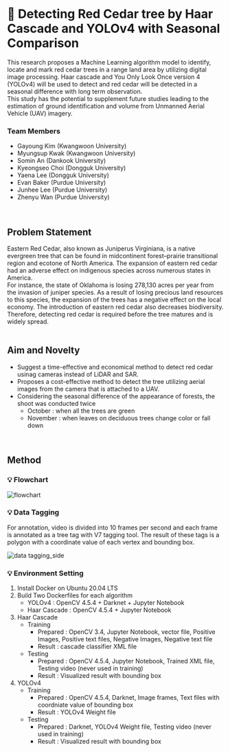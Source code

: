 # 🎄 Detecting Red Cedar tree by Haar Cascade and YOLOv4 with Seasonal Comparison 

This research proposes a Machine Learning algorithm model to identify, locate and mark red cedar trees in a range land area by utilizing digital image processing. Haar cascade and You Only Look Once version 4 (YOLOv4) will be used to detect and red cedar will be detected in a seasonal difference with long term observation.  
This study has the potential to supplement future studies leading to the estimation of ground identification and volume from Unmanned Aerial Vehicle (UAV) imagery.
</br>
### Team Members
- Gayoung Kim (Kwangwoon University)
- Myungsup Kwak (Kwangwoon University)
- Somin An (Dankook University)
- Kyeongseo Choi (Dongguk University)
- Yaena Lee (Dongguk University)
- Evan Baker (Purdue University)
- Junhee Lee (Purdue University)
- Zhenyu Wan (Purdue University)
</br>

## Problem Statement
Eastern Red Cedar, also known as Juniperus Virginiana, is a native evergreen tree that can be found in midcontinent forest–prairie transitional region and ecotone of North America. The expansion of eastern red cedar had an adverse effect on indigenous species across numerous states in America.  
For instance, the state of Oklahoma is losing 278,130 acres per year from the invasion of juniper species. As a result of losing precious land resources to this species, the expansion of the trees has a negative effect on the local economy. The introduction of eastern red cedar also decreases biodiversity.  
Therefore, detecting red cedar is required before the tree matures and is widely spread.  
</br>

## Aim and Novelty 
- Suggest a time-effective and economical method to detect red cedar usinag cameras instead of LiDAR and SAR. 
- Proposes a cost-effective method to detect the tree utilizing aerial images from the camera that is attached to a UAV. 
- Considering the seasonal difference of the appearance of forests, the shoot was conducted twice
  -  October : when all the trees are green
  -  November : when leaves on deciduous trees change color or fall down
</br>

## Method
### 💡 Flowchart
![flowchart](https://user-images.githubusercontent.com/38778937/144263024-e2d19044-07fd-43b2-a485-e69223fe4d3e.png)

### 💡 Data Tagging
For annotation, video is divided into 10 frames per second and each frame is annotated as a tree tag with V7 tagging tool. The result of these tags is a polygon with a coordinate value of each vertex and bounding box.  

![data tagging_side](https://user-images.githubusercontent.com/38778937/144276628-07991c13-c5db-4549-9b57-ece8a90506f8.jpg)

### 💡 Environment Setting
1. Install Docker on Ubuntu 20.04 LTS
2. Build Two Dockerfiles for each algorithm
    - YOLOv4 : OpenCV 4.5.4 + Darknet + Jupyter Notebook
    - Haar Cascade : OpenCV 4.5.4 + Jupyter Notebook
3. Haar Cascade
    - Training
      - Prepared : OpenCV 3.4, Jupyter Notebook, vector file, Positive Images, Positive text files, Negative Images, Negative text file
      - Result : cascade classifier XML file
    - Testing
      - Prepared : OpenCV 4.5.4, Jupyter Notebook, Trained XML file, Testing video (never used in training)
      - Result : Visualized result with bounding box
4. YOLOv4
    - Training
      - Prepared : OpenCV 4.5.4, Darknet, Image frames, Text files with coordniate value of bounding box
      - Result : YOLOv4 Weight file
    - Testing
      - Prepared : Darknet, YOLOv4 Weight file, Testing video (never used in training)
      - Result : Visualized result with bounding box


